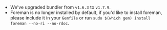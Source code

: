 * We've upgraded bundler from `v1.6.3` to `v1.7.9`.
* Foreman is no longer installed by default, if you'd like to install foreman, please include it in your `Gemfile` or run `sudo $(which gem) install foreman --no-ri --no-rdoc`.
